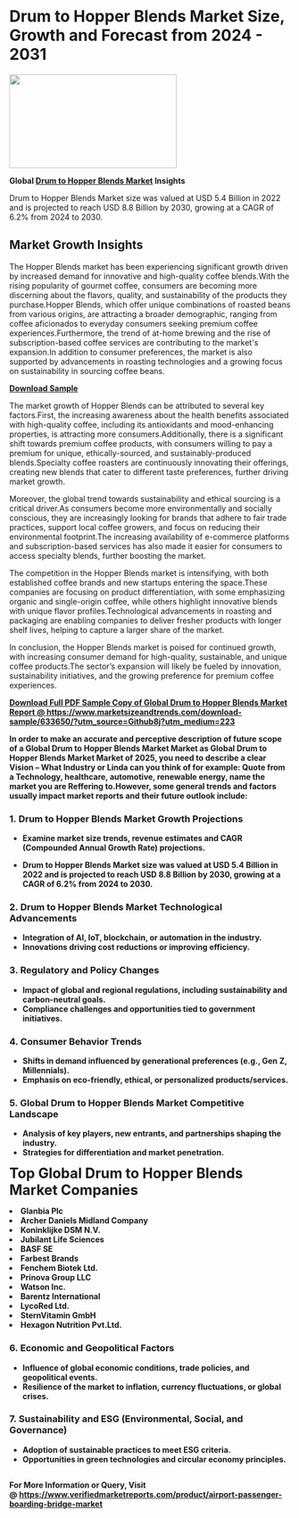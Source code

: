 <H1>Drum to Hopper Blends Market Size, Growth and Forecast from 2024 - 2031</H1><img class="aligncenter size-medium wp-image-584254" src="https://thirdeyenews.in/wp-content/uploads/2024/09/Global-Market-Research-300x168.jpeg" alt="" width="300" height="168" /><p><strong>Global&nbsp;<a href="https://www.marketsizeandtrends.com/download-sample/633650/?utm_source=Github8j?utm_medium=223">Drum to Hopper Blends Market</a> Insights</strong></p><p>Drum to Hopper Blends Market size was valued at USD 5.4 Billion in 2022 and is projected to reach USD 8.8 Billion by 2030, growing at a CAGR of 6.2% from 2024 to 2030.</p><p><h2>Market Growth Insights</h2> <p>The Hopper Blends market has been experiencing significant growth driven by increased demand for innovative and high-quality coffee blends.With the rising popularity of gourmet coffee, consumers are becoming more discerning about the flavors, quality, and sustainability of the products they purchase.Hopper Blends, which offer unique combinations of roasted beans from various origins, are attracting a broader demographic, ranging from coffee aficionados to everyday consumers seeking premium coffee experiences.Furthermore, the trend of at-home brewing and the rise of subscription-based coffee services are contributing to the market's expansion.In addition to consumer preferences, the market is also supported by advancements in roasting technologies and a growing focus on sustainability in sourcing coffee beans.</p> <p><strong><a href="download-link">Download Sample</a></strong></p> <p>The market growth of Hopper Blends can be attributed to several key factors.First, the increasing awareness about the health benefits associated with high-quality coffee, including its antioxidants and mood-enhancing properties, is attracting more consumers.Additionally, there is a significant shift towards premium coffee products, with consumers willing to pay a premium for unique, ethically-sourced, and sustainably-produced blends.Specialty coffee roasters are continuously innovating their offerings, creating new blends that cater to different taste preferences, further driving market growth.</p> <p>Moreover, the global trend towards sustainability and ethical sourcing is a critical driver.As consumers become more environmentally and socially conscious, they are increasingly looking for brands that adhere to fair trade practices, support local coffee growers, and focus on reducing their environmental footprint.The increasing availability of e-commerce platforms and subscription-based services has also made it easier for consumers to access specialty blends, further boosting the market.</p> <p>The competition in the Hopper Blends market is intensifying, with both established coffee brands and new startups entering the space.These companies are focusing on product differentiation, with some emphasizing organic and single-origin coffee, while others highlight innovative blends with unique flavor profiles.Technological advancements in roasting and packaging are enabling companies to deliver fresher products with longer shelf lives, helping to capture a larger share of the market.</p> <p>In conclusion, the Hopper Blends market is poised for continued growth, with increasing consumer demand for high-quality, sustainable, and unique coffee products.The sector’s expansion will likely be fueled by innovation, sustainability initiatives, and the growing preference for premium coffee experiences.</p> <p><strong><a href="get-more-link"></p><p><span class=""><strong>Download Full PDF Sample Copy of Global Drum to Hopper Blends Market Report</strong> @ <a href="https://www.marketsizeandtrends.com/download-sample/633650/?utm_source=Github8j?utm_medium=223" target="_blank">https://www.marketsizeandtrends.com/download-sample/633650/?utm_source=Github8j?utm_medium=223</a></span></p><p>In order to make an accurate and perceptive description of future scope of a Global&nbsp;Drum to Hopper Blends Market Market as Global&nbsp;Drum to Hopper Blends Market Market of 2025, you need to describe a clear Vision &ndash; What Industry or Linda can you think of for example: Quote from a Technology, healthcare, automotive, renewable energy, name the market you are Reffering to.However, some general trends and factors usually impact market reports and their future outlook include:</p><h3>1.&nbsp;<strong>Drum to Hopper Blends Market Growth Projections</strong></h3><ul><li>Examine market size trends, revenue estimates and CAGR (Compounded Annual Growth Rate) projections.</li><li><p>Drum to Hopper Blends Market size was valued at USD 5.4 Billion in 2022 and is projected to reach USD 8.8 Billion by 2030, growing at a CAGR of 6.2% from 2024 to 2030.</p></li></ul><h3>2.&nbsp;<strong>Drum to Hopper Blends Market Technological Advancements</strong></h3><ul><li>Integration of AI, IoT, blockchain, or automation in the industry.</li><li>Innovations driving cost reductions or improving efficiency.</li></ul><h3>3.&nbsp;<strong>Regulatory and Policy Changes</strong></h3><ul><li>Impact of global and regional regulations, including sustainability and carbon-neutral goals.</li><li>Compliance challenges and opportunities tied to government initiatives.</li></ul><h3>4.&nbsp;<strong>Consumer Behavior Trends</strong></h3><ul><li>Shifts in demand influenced by generational preferences (e.g., Gen Z, Millennials).</li><li>Emphasis on eco-friendly, ethical, or personalized products/services.</li></ul><h3>5.&nbsp;<strong>Global Drum to Hopper Blends Market Competitive Landscape</strong></h3><ul><li>Analysis of key players, new entrants, and partnerships shaping the industry.</li><li>Strategies for differentiation and market penetration.</li></ul><p data-pm-slice="1 1 []"><span style="color: inherit; font-family: inherit; font-size: 25px;">Top Global Drum to Hopper Blends Market Companies</span></p><div class="" data-test-id=""><p><li>Glanbia Plc</li><li> Archer Daniels Midland Company</li><li> Koninklijke DSM N.V.</li><li> Jubilant Life Sciences</li><li> BASF SE</li><li> Farbest Brands</li><li> Fenchem Biotek Ltd.</li><li> Prinova Group LLC</li><li> Watson Inc.</li><li> Barentz International</li><li> LycoRed Ltd.</li><li> SternVitamin GmbH</li><li> Hexagon Nutrition Pvt.Ltd.</li></p></div><h3>6.&nbsp;<strong>Economic and Geopolitical Factors</strong></h3><ul><li>Influence of global economic conditions, trade policies, and geopolitical events.</li><li>Resilience of the market to inflation, currency fluctuations, or global crises.</li></ul><h3>7.&nbsp;<strong>Sustainability and ESG (Environmental, Social, and Governance)</strong></h3><ul><li>Adoption of sustainable practices to meet ESG criteria.</li><li>Opportunities in green technologies and circular economy principles.</li></ul><h2><strong style="font-size: 14px;">For More Information or Query, Visit @&nbsp;</strong><a style="background-color: #ffffff; font-size: 14px;" href="https://www.marketsizeandtrends.com/report/drum-to-hopper-blends-market/" target="_blank">https://www.verifiedmarketreports.com/product/airport-passenger-boarding-bridge-market</a></h2>